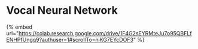 # Vocal Neural Network

{% embed url="https://colab.research.google.com/drive/1F4G2sEYRMteJu7o95QBFLfENHPfUngq9?authuser=1#scrollTo=niKG7EYcDOF3" %}
